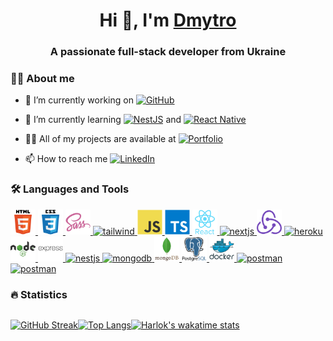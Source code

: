<h1 align="center">Hi 👋, I'm <a href="https://portfolio-by-dmytro-komlyk.netlify.app/" target="_blank">Dmytro</a></h1>
<h3 align="center">A passionate full-stack developer from Ukraine</h3>

<h3 align="left">👨‍💻 About me</h3>

- 🔭 I’m currently working on [![GitHub](https://img.shields.io/badge/Boilerplate-%23121011.svg?style=for-the-badge&logo=github&logoColor=white)](https://github.com/dmytro-komlyk/Next-Nest-js-CI-on-VPS-Boilerplate)

- 🌱 I’m currently learning [![NestJS](https://img.shields.io/badge/nestjs-%23E0234E.svg?style=for-the-badge&logo=nestjs&logoColor=white)](https://nestjs.com/) and [![React Native](https://img.shields.io/badge/react_native-%230077B5.svg?style=for-the-badge&logo=reactnative&logoColor=white)](https://nestjs.com/)

- 👨‍💻 All of my projects are available at [![Portfolio](https://img.shields.io/badge/Portfolio-%23000000.svg?style=for-the-badge&logo=firefox&logoColor=#FF7139)](https://portfolio-by-dmytro-komlyk.netlify.app/)

- 📫 How to reach me [![LinkedIn](https://img.shields.io/badge/dmytrokomlyk-%230077B5.svg?style=for-the-badge&logo=linkedin&logoColor=white)](https://www.linkedin.com/in/dmytro-komlyk/)

<h3 align="left">🛠️ Languages and Tools</h3>

<p align="left">
  <a href="https://www.w3.org/html/" target="_blank" rel="noreferrer">
    <img src="https://raw.githubusercontent.com/devicons/devicon/master/icons/html5/html5-original-wordmark.svg" alt="html5" width="40" height="40"/>
  </a>
  <a href="https://www.w3schools.com/css/" target="_blank" rel="noreferrer">
    <img src="https://raw.githubusercontent.com/devicons/devicon/master/icons/css3/css3-original-wordmark.svg" alt="css3" width="40" height="40"/>
  </a>
  <a href="https://sass-lang.com" target="_blank" rel="noreferrer">
    <img src="https://raw.githubusercontent.com/devicons/devicon/master/icons/sass/sass-original.svg" alt="sass" width="40" height="40"/>   
  </a>
  <a href="https://tailwindcss.com/" target="_blank" rel="noreferrer"> <img src="https://www.vectorlogo.zone/logos/tailwindcss/tailwindcss-icon.svg" alt="tailwind" width="40" height="40"/>
  </a>
  <a href="https://developer.mozilla.org/en-US/docs/Web/JavaScript" target="_blank" rel="noreferrer">
    <img src="https://raw.githubusercontent.com/devicons/devicon/master/icons/javascript/javascript-original.svg" alt="javascript" width="40" height="40"/>
  </a>
  <a href="https://www.typescriptlang.org/" target="_blank" rel="noreferrer">
    <img src="https://raw.githubusercontent.com/devicons/devicon/master/icons/typescript/typescript-original.svg" alt="typescript" width="40" height="40"/>
  </a>
  <a href="https://reactjs.org/" target="_blank" rel="noreferrer">
    <img src="https://raw.githubusercontent.com/devicons/devicon/master/icons/react/react-original-wordmark.svg" alt="react" width="40" height="40"/>
  </a>
  <a href="https://nextjs.org/" target="_blank" rel="noreferrer">
    <img src="https://cdn.worldvectorlogo.com/logos/nextjs-2.svg" alt="nextjs" width="40" height="40"/> 
  </a>
  <a href="https://redux.js.org" target="_blank" rel="noreferrer">
    <img src="https://raw.githubusercontent.com/devicons/devicon/master/icons/redux/redux-original.svg" alt="redux" width="40" height="40"/> 
  </a>
  <a href="https://trpc.io" target="_blank" rel="noreferrer">
    <img src="https://trpc.io/img/logo.svg" alt="heroku" width="40" height="40"/>
  </a>
  <a href="https://nodejs.org" target="_blank" rel="noreferrer">
    <img src="https://raw.githubusercontent.com/devicons/devicon/master/icons/nodejs/nodejs-original-wordmark.svg" alt="nodejs" width="40" height="40"/>
  </a>
  <a href="https://expressjs.com" target="_blank" rel="noreferrer">
    <img src="https://raw.githubusercontent.com/devicons/devicon/master/icons/express/express-original-wordmark.svg" alt="express" width="40" height="40"/>
  </a>
  <a href="https://nestjs.com/" target="_blank" rel="noreferrer">
    <img src="https://nestjs.com/logo-small-gradient.76616405.svg" alt="nestjs" width="40" height="40"/>
  </a>
  <a href="https://www.prisma.io" target="_blank" rel="noreferrer">
    <img src="https://www.prisma.io/docs/img/logo.svg" alt="mongodb" width="80" height="40"/>
  </a>
  <a href="https://www.mongodb.com/" target="_blank" rel="noreferrer">
    <img src="https://raw.githubusercontent.com/devicons/devicon/master/icons/mongodb/mongodb-original-wordmark.svg" alt="mongodb" width="40" height="40"/>
  </a>
  <a href="https://www.postgresql.org" target="_blank" rel="noreferrer">
    <img src="https://raw.githubusercontent.com/devicons/devicon/master/icons/postgresql/postgresql-original-wordmark.svg" alt="postgresql" width="40" height="40"/>
  </a>
  <a href="https://www.docker.com/" target="_blank" rel="noreferrer">
    <img src="https://raw.githubusercontent.com/devicons/devicon/master/icons/docker/docker-original-wordmark.svg" alt="docker" width="40" height="40"/>
  </a>
  <a href="https://postman.com" target="_blank" rel="noreferrer">
    <img src="https://www.vectorlogo.zone/logos/getpostman/getpostman-icon.svg" alt="postman" width="40" height="40"/>
  </a>
  <a href="https://docs.github.com/ru/actions" target="_blank" rel="noreferrer">
    <img src="https://avatars.githubusercontent.com/u/44036562?s=200&v=4" alt="postman" width="40" height="40"/>
  </a>
</p>

<h3 align="left">🔥 Statistics</h3>

<section markdown="1" style="display: flex;">

[![GitHub Streak](https://streak-stats.demolab.com?user=dmytro-komlyk&theme=vue-dark)](https://git.io/streak-stats)

[![Top Langs](https://github-readme-stats.vercel.app/api/top-langs/?username=dmytro-komlyk&layout=compact&theme=vue-dark)](https://github.com/anuraghazra/github-readme-stats)

[![Harlok's wakatime stats](https://github-readme-stats.vercel.app/api/wakatime?username=dkomlyk&layout=compact&theme=vue-dark)](https://github.com/anuraghazra/github-readme-stats)
</section>
